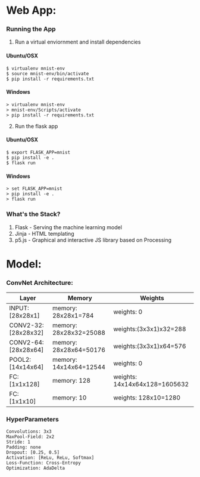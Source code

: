 # Web App:
### Running the App

1. Run a virtual enviornment and install dependencies

#### Ubuntu/OSX
```
$ virtualenv mnist-env
$ source mnist-env/bin/activate
$ pip install -r requirements.txt
```
#### Windows
```
> virtualenv mnist-env
> mnist-env/Scripts/activate
> pip install -r requirements.txt
```

2. Run the flask app

#### Ubuntu/OSX
```
$ export FLASK_APP=mnist
$ pip install -e .
$ flask run
```

#### Windows
```
> set FLASK_APP=mnist
> pip install -e .
> flask run
```

### What's the Stack?

1. Flask - Serving the machine learning model
2. Jinja - HTML templating
3. p5.js - Graphical and interactive JS library based on Processing

# Model:
### ConvNet Architecture:

| Layer			| Memory		| Weights			|
| ---------------------	| ---------------------	| -----------------------------	|
| INPUT: [28x28x1]	| memory: 28x28x1=784 	| weights: 0			|
| CONV2-32: [28x28x32]	| memory: 28x28x32=25088| weights:(3x3x1)x32=288	|
| CONV2-64: [28x28x64]	| memory: 28x28x64=50176| weights:(3x3x1)x64=576	|
| POOL2: [14x14x64]	| memory: 14x14x64=12544| weights: 0			|
| FC: [1x1x128]		| memory: 128		| weights: 14x14x64x128=1605632 |
| FC: [1x1x10]		| memory: 10		| weights: 128x10=1280		|

### HyperParameters
```
Convolutions: 3x3
MaxPool-Field: 2x2
Stride: 1
Padding: none
Dropout: [0.25, 0.5]
Activation: [ReLu, ReLu, Softmax]
Loss-Function: Cross-Entropy
Optimization: AdaDelta
```

